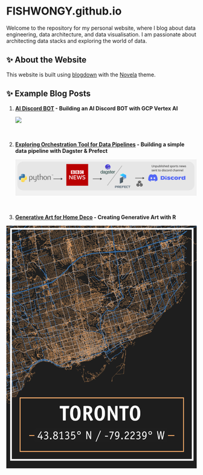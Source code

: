 # FISHWONGY.github.io

Welcome to the repository for my personal website, where I blog about data engineering, data architecture, and data visualisation. I am passionate about architecting data stacks and exploring the world of data.

## ✨ About the Website
This website is built using [blogdown](https://github.com/rstudio/blogdown) with the [Novela](https://github.com/forestryio/hugo-theme-novela) theme. 

## ✨ Example Blog Posts

1. **[AI Discord BOT](https://fishwongy.github.io/post/20240301_discordaibot_pt1) - Building an AI Discord BOT with GCP Vertex AI**

   ![](content/images/on_discordAiBot/discord-ai-bot-demo.gif)

</br>   
   

2. **[Exploring Orchestration Tool for Data Pipelines](https://fishwongy.github.io/post/20230625_orchestrationtool/) - Building a simple data pipeline with Dagster & Prefect**

   ![](content/images/on_orchestrationTool/dagster_prefect_workflow.png)

</br>     

3. **[Generative Art for Home Deco](https://fishwongy.github.io/post/20210305_generativeart/) - Creating Generative Art with R**

  ![](docs/images/on_generativeArt/gold_toronto_map.png)

   
